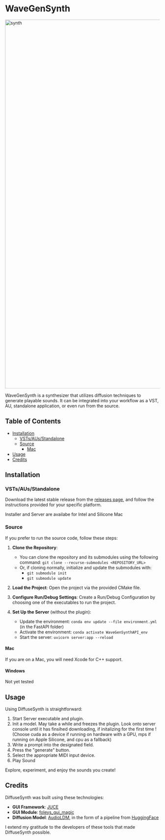 # WaveGenSynth
<img width="1197" alt="synth" src="https://github.com/suckrowPierre/WaveGenSynth/assets/100494266/cd185e80-8fc1-48cf-a2e1-42aea68deaf6">

WaveGenSynth is a synthesizer that utilizes diffusion techniques to generate playable sounds. It can be integrated into your workflow as a VST, AU, standalone application, or even run from the source.

## Table of Contents
- [Installation](#installation)
  - [VSTs/AUs/Standalone](#vsts/auss/standalone)
  - [Source](#source)
    - [Mac](#mac)
- [Usage](#usage)
- [Credits](#credits)

## Installation

### VSTs/AUs/Standalone
Download the latest stable release from the [releases page](), and follow the instructions provided for your specific platform.

Installer and Server are availabe for Intel and Silicone Mac

### Source
If you prefer to run the source code, follow these steps:

1. **Clone the Repository**:
   - You can clone the repository and its submodules using the following command: `git clone --recurse-submodules <REPOSITORY_URL>`
   - Or, if cloning normally, initialize and update the submodules with:
     - `git submodule init`
     - `git submodule update`

3. **Load the Project**: Open the project via the provided CMake file.

4. **Configure Run/Debug Settings**: Create a Run/Debug Configuration by choosing one of the executables to run the project.

5. **Set Up the Server** (without the plugin):
   - Update the environment: `conda env update --file environment.yml` (in the FastAPI folder)
   - Activate the environment: `conda activate WaveGenSynthAPI_env`
   - Start the server: `uvicorn server:app --reload`

#### Mac
If you are on a Mac, you will need Xcode for C++ support.

#### Windows
Not yet tested

## Usage

Using DiffuseSynth is straightforward:
1. Start Server executable and plugin.
2. Init a model. May take a while and freezes the plugin. Look onto server console until it has finsihed downloading, if initalizing for the first time ! (Choose cuda as a device if running on hardware with a GPU, mps if running on Apple Silicone, and cpu as a fallback)
3. Write a prompt into the designated field.
4. Press the "generate" button.
6. Select the appropriate MIDI input device.
7. Play Sound

Explore, experiment, and enjoy the sounds you create!

## Credits

DiffuseSynth was built using these technologies:
- **GUI Framework**: [JUCE](https://github.com/juce-framework/JUCE)
- **GUI Module**: [foleys_gui_magic](https://github.com/ffAudio/foleys_gui_magic/)
- **Diffusion Model**: [AudioLDM](https://github.com/haoheliu/AudioLDM), in the form of a pipeline from [HuggingFace](https://huggingface.co/docs/diffusers/v0.17.1/en/api/pipelines/audioldm)

I extend my gratitude to the developers of these tools that made DiffuseSynth possible.
